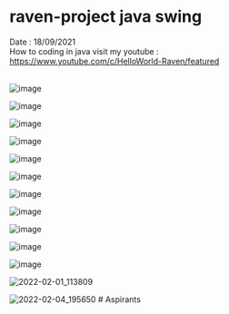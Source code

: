 # raven-project java swing
Date : 18/09/2021<br/>
How to coding in java
visit my youtube : https://www.youtube.com/c/HelloWorld-Raven/featured
<br/><br/>

![image](https://user-images.githubusercontent.com/58245926/147579323-d87642cd-2471-44c0-8c5a-0c3e8f2b3431.png)

![image](https://user-images.githubusercontent.com/58245926/147579434-d16ed10d-2e62-4343-9089-621db7dee03f.png)

![image](https://user-images.githubusercontent.com/58245926/147579486-e7d05649-50f7-4c44-b07c-51afaea12793.png)

![image](https://user-images.githubusercontent.com/58245926/147579530-4c978da3-f410-4aa7-8b5a-b00dda41aa31.png)

![image](https://user-images.githubusercontent.com/58245926/147579552-3ae725dc-0bc6-472f-a50e-69dff11b5ca1.png)

![image](https://user-images.githubusercontent.com/58245926/147579574-74d7aabf-d426-4c5f-b20e-fa84ee086799.png)

![image](https://user-images.githubusercontent.com/58245926/147579613-6210dfb7-6025-4160-9b6b-b67ca7646bc1.png)

![image](https://user-images.githubusercontent.com/58245926/147579640-84d9601b-ba16-4062-9266-5d0be0c9feaa.png)

![image](https://user-images.githubusercontent.com/58245926/147579675-83eedb91-92d0-4905-b9fa-9789f5dc0505.png)

![image](https://user-images.githubusercontent.com/58245926/147579721-a72a73db-5146-4b41-bc0b-0571f9722bfb.png)

![image](https://user-images.githubusercontent.com/58245926/147579772-eafdd9b0-e689-470c-b9bf-f95273c4504f.png)

![2022-02-01_113809](https://user-images.githubusercontent.com/58245926/152536798-64b4ae89-d94b-40fc-9c18-27825ae0e2d6.png)

![2022-02-04_195650](https://user-images.githubusercontent.com/58245926/152536805-9c089efe-afed-4fef-8809-219dc18d192a.png)
#   A s p i r a n t s  
 